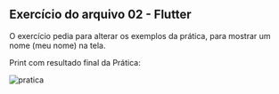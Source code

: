 ## Exercício do arquivo 02 - Flutter

O exercício pedia para alterar os exemplos da prática, para mostrar um nome (meu nome) na tela.

Print com resultado final da Prática:

![pratica](img/pratica-2.png)
